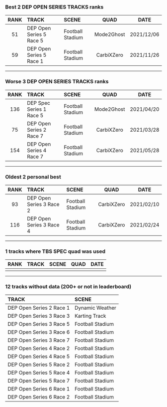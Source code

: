 ### Best 2 DEP OPEN SERIES TRACKS ranks
|RANK|TRACK|SCENE|QUAD|DATE|
|:---:|:---|:---|:---:|:---:|
|51|DEP Open Series 5 Race 5|Football Stadium|Mode2Ghost|2021/12/06|
|59|DEP Open Series 5 Race 1|Football Stadium|CarbiXZero|2021/11/26|
---
### Worse 3 DEP OPEN SERIES TRACKS ranks
|RANK|TRACK|SCENE|QUAD|DATE|
|:---:|:---|:---|:---:|:---:|
|136|DEP Spec Series 1 Race 5|Football Stadium|Mode2Ghost|2021/04/20|
|75|DEP Open Series 2 Race 7|Football Stadium|CarbiXZero|2021/03/28|
|154|DEP Open Series 4 Race 7|Football Stadium|CarbiXZero|2021/05/28|
---
### Oldest 2 personal best
|RANK|TRACK|SCENE|QUAD|DATE|
|:---:|:---|:---|:---:|:---:|
|93|DEP Open Series 3 Race 2|Football Stadium|CarbiXZero|2021/02/10|
|116|DEP Open Series 3 Race 4|Football Stadium|CarbiXZero|2021/02/24|
---
### 1 tracks where TBS SPEC quad was used
|RANK|TRACK|SCENE|QUAD|DATE|
|:---:|:---|:---|:---:|:---:|
||||||
---
### 12 tracks without data (200+ or not in leaderboard)
|TRACK|SCENE|
|:---|:---|
|DEP Open Series 2 Race 1|Dynamic Weather|
|DEP Open Series 3 Race 3|Karting Track|
|DEP Open Series 3 Race 5|Football Stadium|
|DEP Open Series 3 Race 6|Football Stadium|
|DEP Open Series 3 Race 7|Football Stadium|
|DEP Open Series 4 Race 2|Football Stadium|
|DEP Open Series 4 Race 5|Football Stadium|
|DEP Open Series 5 Race 2|Football Stadium|
|DEP Open Series 5 Race 4|Football Stadium|
|DEP Open Series 5 Race 7|Football Stadium|
|DEP Open Series 6 Race 1|Football Stadium|
|DEP Open Series 6 Race 2|Football Stadium|
